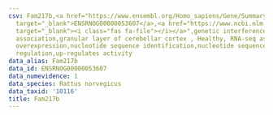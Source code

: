 ```yaml
---
csv: Fam217b,<a href="https://www.ensembl.org/Homo_sapiens/Gene/Summary?db=core;g=ENSRNOG00000053607"
  target="_blank">ENSRNOG00000053607</a>,<a href="https://www.ncbi.nlm.nih.gov/pubmed/30467350"
  target="_blank"><i class="fas fa-file"></i></a>",genetic interference,functional
  association,granular layer of cerebellar cortex , Healthy, RNA-seq assay, hsf-1
  overexpression,nucleotide sequence identification,nucleotide sequence identification,transcriptional
  regulation,up-regulates activity
data_alias: Fam217b
data_id: ENSRNOG00000053607
data_numevidence: 1
data_species: Rattus norvegicus
data_taxid: '10116'
title: Fam217b
---
```

